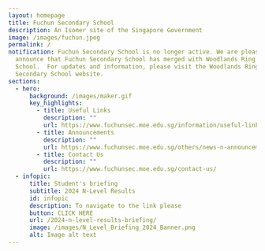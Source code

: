 ```yaml
---
layout: homepage
title: Fuchun Secondary School
description: An Isomer site of the Singapore Government
image: /images/fuchun.jpeg
permalink: /
notification: Fuchun Secondary School is no longer active. We are pleased to
  announce that Fuchun Secondary School has merged with Woodlands Ring Secondary
  School.  For updates and information, please visit the Woodlands Ring
  Secondary School website.
sections:
  - hero:
      background: /images/maker.gif
      key_highlights:
        - title: Useful Links
          description: ""
          url: https://www.fuchunsec.moe.edu.sg/information/useful-links
        - title: Announcements
          description: ""
          url: https://www.fuchunsec.moe.edu.sg/others/news-n-announcements/
        - title: Contact Us
          description: ""
          url: https://www.fuchunsec.moe.edu.sg/contact-us/
  - infopic:
      title: Student's briefing
      subtitle: 2024 N-Level Results
      id: infopic
      description: To navigate to the link please
      button: CLICK HERE
      url: /2024-n-level-results-briefing/
      image: /images/N_Level_Briefing_2024_Banner.png
      alt: Image alt text
---
```

